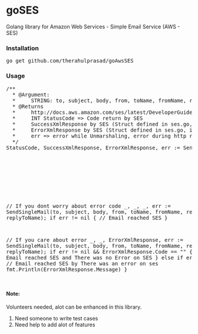 <h1>goSES</h1>

Golang library for Amazon Web Services - Simple Email Service (AWS - SES)

<h3>Installation</h3>
<pre>
go get github.com/therahulprasad/goAwsSES
</pre>

<h3>Usage</h3>
<pre>
/**
  * @Argument:
  *     STRING: to, subject, body, from, toName, fromName, replyTo, replyToName
  * @Returns
  *     http://docs.aws.amazon.com/ses/latest/DeveloperGuide/query-interface-responses.html
  *     INT StatusCode => Code return by SES 
  *     SuccessXmlResponse by SES (Struct defined in ses.go, it contains MessageId and RequestId)
  *     ErrorXmlResponse by SES (Struct defined in ses.go, it contains Type, Code, Message, RequestId)
  *     err => error while Unmarshaling, error during http request
  */
StatusCode, SuccessXmlResponse, ErrorXmlResponse, err := SendSingleMail(to, 
                                                                        subject, 
                                                                        body, 
                                                                        from, 
                                                                        toName, 
                                                                        fromName, 
                                                                        replyTo, 
                                                                        replyToName);

// If you dont worry about error code 
_, _, _, err := SendSingleMail(to, subject, body, from, toName, fromName, replyTo, replyToName);
if err != nil {
 // Email reached SES
}

// If you care about error
_, _, ErrorXmlResponse, err := SendSingleMail(to, subject, body, from, toName, fromName, replyTo, replyToName);
if err != nil && ErrorXmlResponse.Code == "" {
 // Email reached SES and There was no Error on SES
} else if err != nil {
 // Email reached SES by There was an error on ses
 fmt.Println(ErrorXmlResponse.Message)
}

</pre>

<h4>Note:</h4>
Volunteers needed, alot can be enhanced in this library.
<ol>
  <li>Need someone to write test cases</li>
  <li>Need help to add alot of features</li>
</ol>

